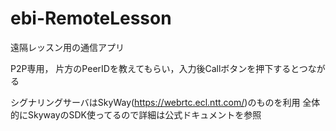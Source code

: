 # ebi-RemoteLesson
遠隔レッスン用の通信アプリ

P2P専用，
片方のPeerIDを教えてもらい，入力後Callボタンを押下するとつながる

シグナリングサーバはSkyWay(https://webrtc.ecl.ntt.com/)のものを利用
全体的にSkywayのSDK使ってるので詳細は公式ドキュメントを参照
